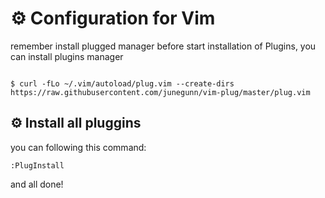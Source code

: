 # :gear: Configuration for Vim

remember install plugged manager before start installation of Plugins, you can install plugins manager 

```

$ curl -fLo ~/.vim/autoload/plug.vim --create-dirs https://raw.githubusercontent.com/junegunn/vim-plug/master/plug.vim

```

## :gear: Install all pluggins

you can following this command:

```
:PlugInstall

```

and all done!